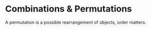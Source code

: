 # Combinations & Permutations

A permutation is a possible rearrangement of objects, order matters. 
